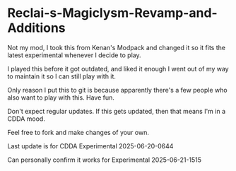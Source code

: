 # Reclai-s-Magiclysm-Revamp-and-Additions

Not my mod, I took this from Kenan's Modpack and changed it so it fits the latest experimental whenever I decide to play.

I played this before it got outdated, and liked it enough I went out of my way to maintain it so I can still play with it.

Only reason I put this to git is because apparently there's a few people who also want to play with this. Have fun.

Don't expect regular updates. If this gets updated, then that means I'm in a CDDA mood.

Feel free to fork and make changes of your own.

Last update is for CDDA Experimental 2025-06-20-0644

Can personally confirm it works for Experimental 2025-06-21-1515